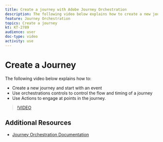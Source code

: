 ```yaml
---
title: Create a journey with Adobe Journey Orchestration
description: The following video below explains how to create a new journey, start with an event, use orchestrations controls to control the flow and timing of a journey, and use Actions to engage at points in the journey.
feature: Journey Orchestration
topics: Create a journey
kt: KT-2789
audience: user
doc-type: video
activity: use
---
```


# Create a Journey

The following video below explains how to:

* Create a new journey and start with an event
* Use orchestrations controls to control the flow and timing of a journey
* Use Actions to engage at points in the journey.

>[!VIDEO](https://video.tv.adobe.com/v/29696?quality=12)

## Additional Resources

* [Journey Orchestration Documentation](https://docs.adobe.com/content/help/en/journeys/using/journey-orchestration-home.html)
